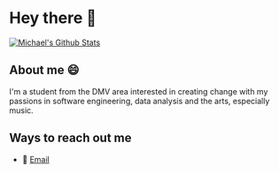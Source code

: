 # Hey there 👋


[![Michael's Github Stats](https://github-readme-stats.vercel.app/api?username=tencups)](https://github.com/anuraghazra/github-readme-stats)


## About me 😄
I'm a student from the DMV area interested in creating change with my passions in software engineering, data analysis and the arts, especially music. 

## Ways to reach out me 
- 📧 [Email](michaelwwang17@gmail.com)

